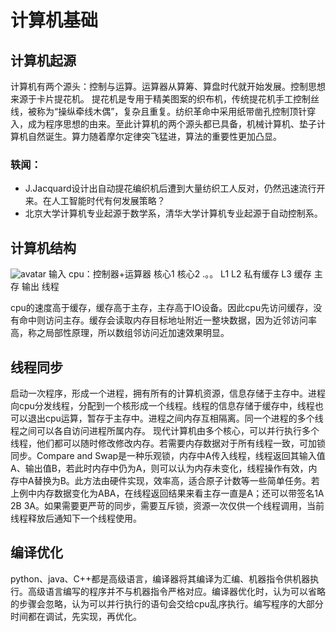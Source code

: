 # 计算机基础

## 计算机起源
计算机有两个源头：控制与运算。运算器从算筹、算盘时代就开始发展。控制思想来源于卡片提花机。
提花机是专用于精美图案的织布机，传统提花机手工控制丝线，被称为“操纵牵线木偶”，复杂且重复。纺织革命中采用纸带凿孔控制顶针穿入，成为程序思想的由来。至此计算机的两个源头都已具备，机械计算机、垫子计算机自然诞生。算力随着摩尔定律突飞猛进，算法的重要性更加凸显。

### 轶闻：
* J.Jacquard设计出自动提花编织机后遭到大量纺织工人反对，仍然迅速流行开来。在人工智能时代有何发展策略？
* 北京大学计算机专业起源于数学系，清华大学计算机专业起源于自动控制系。

## 计算机结构
![avatar]()
输入
cpu：控制器+运算器
核心1 核心2 .。。
L1 L2 私有缓存
L3 缓存
主存
输出
线程

cpu的速度高于缓存，缓存高于主存，主存高于IO设备。因此cpu先访问缓存，没有命中则访问主存。缓存会读取内存目标地址附近一整块数据，因为近邻访问率高，称之局部性原理，所以数组邻访问近加速效果明显。

## 线程同步
启动一次程序，形成一个进程，拥有所有的计算机资源，信息存储于主存中。进程向cpu分发线程，分配到一个核形成一个线程。线程的信息存储于缓存中，线程也可以退出cpu运算，暂存于主存中。进程之间内存互相隔离。同一个进程的多个线程之间可以各自访问进程所属内存。
现代计算机由多个核心，可以并行执行多个线程，他们都可以随时修改修改内存。若需要内存数据对于所有线程一致，可加锁同步。Compare and Swap是一种乐观锁，内存中A传入线程，线程返回其输入值A、输出值B，若此时内存中仍为A，则可以认为内存未变化，线程操作有效，内存中A替换为B。此方法由硬件实现，效率高，适合原子计数等一些简单任务。若上例中内存数据变化为ABA，在线程返回结果来看主存一直是A；还可以带签名1A 2B 3A。如果需要更严苛的同步，需要互斥锁，资源一次仅供一个线程调用，当前线程释放后通知下一个线程使用。

## 编译优化
python、java、C++都是高级语言，编译器将其编译为汇编、机器指令供机器执行。高级语言编写的程序并不与机器指令严格对应。编译器优化时，认为可以省略的步骤会忽略，认为可以并行执行的语句会交给cpu乱序执行。编写程序的大部分时间都在调试，先实现，再优化。

